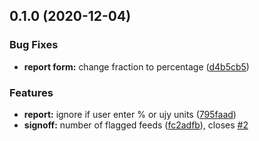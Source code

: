 ## 0.1.0 (2020-12-04)


### Bug Fixes

* **report form:** change fraction to percentage ([d4b5cb5](https://github.com/chime-experiment/anastasia/commit/d4b5cb5d85f3d580aa67c4998ce232758b1c10f1))


### Features

* **report:** ignore if user enter % or ujy units ([795faad](https://github.com/chime-experiment/anastasia/commit/795faadd96c758af16c31c3cf26282867f879648))
* **signoff:** number of flagged feeds ([fc2adfb](https://github.com/chime-experiment/anastasia/commit/fc2adfb6963e6b5c791d77babdaabbc179265cd0)), closes [#2](https://github.com/chime-experiment/anastasia/issues/2)



